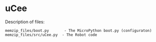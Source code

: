 uCee
====

Description of files:
```
memzip_files/boot.py       - The MicroPython boot.py (configuraton)
memzip_files/src/uCee.py  - The Robot code
```
